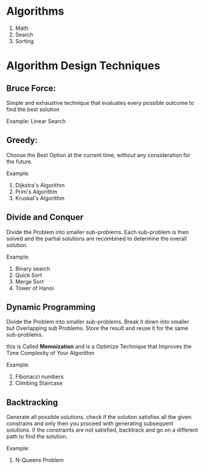 # Algorithms

 1. Math
 2. Search
 3. Sorting

#  Algorithm Design Techniques

## **Bruce Force:**

Simple and exhaustive technique that evaluates every possible outcome to find the best solution

Example: Linear Search

## **Greedy:**

Choose the Best Option at the current time, without any consideration for the future.

Example:
 1.  Dijkstra's Algorithm
 2.  Prim's Algorithm
 3.  Kruskal's Algorithm

## **Divide and Conquer**

Divide the Problem into smaller sub-problems. Each sub-problem is then solved and the partial solutions are recombined to determine the overall solution.

Example:
1.	Binary search
2.	Quick Sort
3.	Merge Sort
4.	Tower of Hanoi

## Dynamic Programming

Divide the Problem into smaller sub-problems. Break it down into smaller but Overlapping sub Problems. Store the result and reuse it for the same sub-problems.

this is Called **Memoization** and is a Optimize Technique that Improves the Time Complexity of Your Algorithm

Example:
1. Fibonacci numbers
2. Climbing Staircase

## Backtracking

Generate all possible solutions. check if the solution satisfies all the given constrains and only then you proceed with generating subsequent solutions. if the constraints are not satisfied, backtrack and go on a different path to find the solution.

Example:

1. N-Queens Problem




